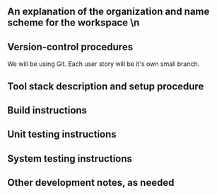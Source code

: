 ## An explanation of the organization and name scheme for the workspace \n
## Version-control procedures
  We will be using Git. Each user story will be it's own small branch.
## Tool stack description and setup procedure
## Build instructions
## Unit testing instructions
## System testing instructions
## Other development notes, as needed
